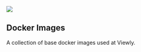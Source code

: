 ![](https://i.imgur.com/ekvJd60.png)

## Docker Images
A collection of base docker images used at Viewly.
